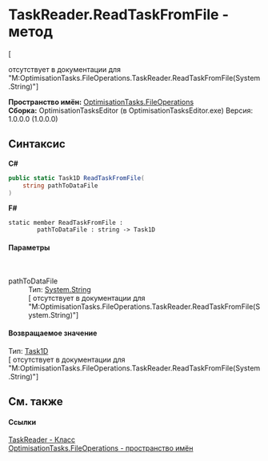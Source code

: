 # TaskReader.ReadTaskFromFile - метод
 

\[<summary> отсутствует в документации для "M:OptimisationTasks.FileOperations.TaskReader.ReadTaskFromFile(System.String)"\]

**Пространство имён:**&nbsp;<a href="N_OptimisationTasks_FileOperations">OptimisationTasks.FileOperations</a><br />**Сборка:**&nbsp;OptimisationTasksEditor (в OptimisationTasksEditor.exe) Версия: 1.0.0.0 (1.0.0.0)

## Синтаксис

**C#**<br />
``` C#
public static Task1D ReadTaskFromFile(
	string pathToDataFile
)
```

**F#**<br />
``` F#
static member ReadTaskFromFile : 
        pathToDataFile : string -> Task1D 

```


#### Параметры
&nbsp;<dl><dt>pathToDataFile</dt><dd>Тип:&nbsp;<a href="http://msdn2.microsoft.com/ru-ru/library/s1wwdcbf" target="_blank">System.String</a><br />\[<param name="pathToDataFile"/> отсутствует в документации для "M:OptimisationTasks.FileOperations.TaskReader.ReadTaskFromFile(System.String)"\]</dd></dl>

#### Возвращаемое значение
Тип:&nbsp;<a href="T_OptimisationTasks_DataStructures_Task1D">Task1D</a><br />\[<returns> отсутствует в документации для "M:OptimisationTasks.FileOperations.TaskReader.ReadTaskFromFile(System.String)"\]

## См. также


#### Ссылки
<a href="T_OptimisationTasks_FileOperations_TaskReader">TaskReader - Класс</a><br /><a href="N_OptimisationTasks_FileOperations">OptimisationTasks.FileOperations - пространство имён</a><br />
